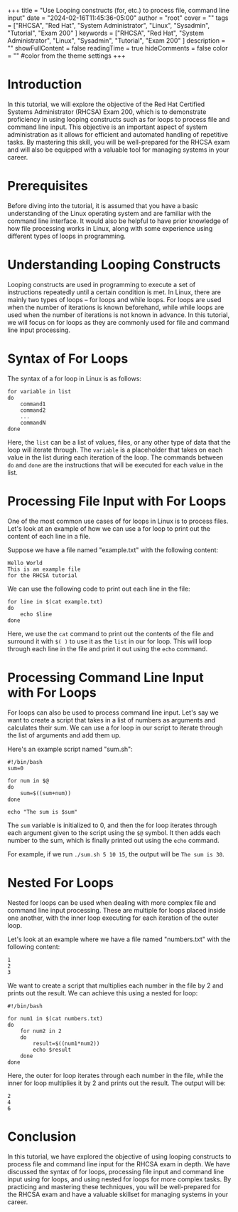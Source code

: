 +++
title = "Use Looping constructs (for, etc.) to process file, command line input"
date = "2024-02-16T11:45:36-05:00"
author = "root"
cover = ""
tags = ["RHCSA", "Red Hat", "System Administrator", "Linux", "Sysadmin", "Tutorial", "Exam 200" ]
keywords = ["RHCSA", "Red Hat", "System Administrator", "Linux", "Sysadmin", "Tutorial", "Exam 200" ]
description = ""
showFullContent = false
readingTime = true
hideComments = false
color = "" #color from the theme settings
+++


# Introduction

In this tutorial, we will explore the objective of the Red Hat Certified Systems Administrator (RHCSA) Exam 200, which is to demonstrate proficiency in using looping constructs such as for loops to process file and command line input. This objective is an important aspect of system administration as it allows for efficient and automated handling of repetitive tasks. By mastering this skill, you will be well-prepared for the RHCSA exam and will also be equipped with a valuable tool for managing systems in your career.

# Prerequisites

Before diving into the tutorial, it is assumed that you have a basic understanding of the Linux operating system and are familiar with the command line interface. It would also be helpful to have prior knowledge of how file processing works in Linux, along with some experience using different types of loops in programming.

# Understanding Looping Constructs

Looping constructs are used in programming to execute a set of instructions repeatedly until a certain condition is met. In Linux, there are mainly two types of loops – for loops and while loops. For loops are used when the number of iterations is known beforehand, while while loops are used when the number of iterations is not known in advance. In this tutorial, we will focus on for loops as they are commonly used for file and command line input processing.

# Syntax of For Loops

The syntax of a for loop in Linux is as follows:

```
for variable in list
do
    command1
    command2
    ...
    commandN
done
```

Here, the `list` can be a list of values, files, or any other type of data that the loop will iterate through. The `variable` is a placeholder that takes on each value in the list during each iteration of the loop. The commands between `do` and `done` are the instructions that will be executed for each value in the list.

# Processing File Input with For Loops

One of the most common use cases of for loops in Linux is to process files. Let's look at an example of how we can use a for loop to print out the content of each line in a file.

Suppose we have a file named "example.txt" with the following content:

```
Hello World
This is an example file
for the RHCSA tutorial
```

We can use the following code to print out each line in the file:

```
for line in $(cat example.txt)
do
    echo $line
done
```

Here, we use the `cat` command to print out the contents of the file and surround it with `$( )` to use it as the `list` in our for loop. This will loop through each line in the file and print it out using the `echo` command.

# Processing Command Line Input with For Loops

For loops can also be used to process command line input. Let's say we want to create a script that takes in a list of numbers as arguments and calculates their sum. We can use a for loop in our script to iterate through the list of arguments and add them up.

Here's an example script named "sum.sh":

```
#!/bin/bash
sum=0

for num in $@
do
    sum=$((sum+num))
done

echo "The sum is $sum"
```

The `sum` variable is initialized to 0, and then the for loop iterates through each argument given to the script using the `$@` symbol. It then adds each number to the sum, which is finally printed out using the `echo` command.

For example, if we run `./sum.sh 5 10 15`, the output will be `The sum is 30`.

# Nested For Loops

Nested for loops can be used when dealing with more complex file and command line input processing. These are multiple for loops placed inside one another, with the inner loop executing for each iteration of the outer loop.

Let's look at an example where we have a file named "numbers.txt" with the following content:

```
1
2
3
```

We want to create a script that multiplies each number in the file by 2 and prints out the result. We can achieve this using a nested for loop:

```
#!/bin/bash

for num1 in $(cat numbers.txt)
do
    for num2 in 2
    do
        result=$((num1*num2))
        echo $result
    done
done
```

Here, the outer for loop iterates through each number in the file, while the inner for loop multiplies it by 2 and prints out the result. The output will be:

```
2
4
6
```

# Conclusion

In this tutorial, we have explored the objective of using looping constructs to process file and command line input for the RHCSA exam in depth. We have discussed the syntax of for loops, processing file input and command line input using for loops, and using nested for loops for more complex tasks. By practicing and mastering these techniques, you will be well-prepared for the RHCSA exam and have a valuable skillset for managing systems in your career.